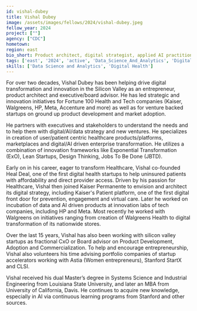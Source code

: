 ```yaml
---
id: vishal-dubey
title: Vishal Dubey
image: /assets/images/fellows/2024/vishal-dubey.jpeg
fellow_year: 2024
project: [""]
agency: ["CDC"]
hometown: 
region: east
bio_short: Product architect, digital strategist, applied AI practitioner, digital health entrepreneur, innovation catalyst. Passionate about bringing innovation with process and technology redesign, centered around the wellbeing of humans and our planet (sustainability).
tags: ['east', '2024', 'active', 'Data_Science_And_Analytics', 'Digital_Health']
skills: ['Data Science and Analytics', 'Digital Health']
---
```

For over two decades, Vishal Dubey has been helping drive digital transformation and innovation in the Silicon Valley as an entrepreneur, product architect and executive/board advisor. He has led strategic and innovation initiatives for Fortune 100 Health and Tech companies (Kaiser, Walgreens, HP, Meta, Accenture and more) as well as for venture backed startups on ground up product development and market adoption. 

He partners with executives and stakeholders to understand the needs and to help them with digital/AI/data strategy and new ventures. He specializes in creation of user/patient centric healthcare products/platforms, marketplaces and digital/AI driven enterprise transformation. He utilizes a combination of innovation frameworks like Exponential Transformation (ExO), Lean Startups, Design Thinking, Jobs To Be Done (JBTD). 

Early on in his career, eager to transform Healthcare, Vishal co-founded Heal Deal, one of the first digital health startups to help uninsured patients with affordability and direct provider access. Driven by his passion for Healthcare, Vishal then joined Kaiser Permanente to envision and architect its digital strategy, including Kaiser's Patient platform, one of the first digital front door for prevention, engagement and virtual care. Later he worked on incubation of data and AI driven products at innovation labs of tech companies, including HP and Meta. Most recently he worked with Walgreens on initiatives ranging from creation of Walgreens Health to digital transformation of its nationwide stores. 

Over the last 15 years, Vishal has also been working with silicon valley startups as fractional CxO or Board advisor on Product Development, Adoption and Commercialization. To help and encourage entrepreneurship, Vishal also volunteers his time advising portfolio companies of startup accelerators working with Astia (Women entrepreneurs), Stanford StartX and CLSI.

Vishal received his dual Master’s degree in Systems Science and Industrial Engineering from Louisiana State University, and later an MBA from University of California, Davis. He continues to acquire new knowledge, especially in AI via continuous learning programs from Stanford and other sources.